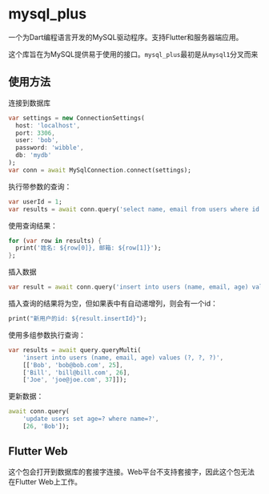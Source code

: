 mysql_plus
======

一个为Dart编程语言开发的MySQL驱动程序。支持Flutter和服务器端应用。

这个库旨在为MySQL提供易于使用的接口。`mysql_plus`最初是从`mysql1`分叉而来

使用方法
--------

连接到数据库

```dart
var settings = new ConnectionSettings(
  host: 'localhost', 
  port: 3306,
  user: 'bob',
  password: 'wibble',
  db: 'mydb'
);
var conn = await MySqlConnection.connect(settings);
```

执行带参数的查询：

```dart
var userId = 1;
var results = await conn.query('select name, email from users where id = ?', [userId]);
```

使用查询结果：

```dart
for (var row in results) {
  print('姓名: ${row[0]}, 邮箱: ${row[1]}');
};
```

插入数据

```dart
var result = await conn.query('insert into users (name, email, age) values (?, ?, ?)', ['Bob', 'bob@bob.com', 25]);
```

插入查询的结果将为空，但如果表中有自动递增列，则会有一个id：

```dart
print("新用户的id: ${result.insertId}");
```

使用多组参数执行查询：

```dart
var results = await query.queryMulti(
    'insert into users (name, email, age) values (?, ?, ?)',
    [['Bob', 'bob@bob.com', 25],
    ['Bill', 'bill@bill.com', 26],
    ['Joe', 'joe@joe.com', 37]]);
```

更新数据：

```dart
await conn.query(
    'update users set age=? where name=?',
    [26, 'Bob']);
```

Flutter Web
-----------

这个包会打开到数据库的套接字连接。Web平台不支持套接字，因此这个包无法在Flutter Web上工作。